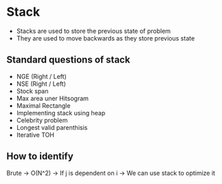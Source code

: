 # Stack

- Stacks are used to store the previous state of problem
- They are used to move backwards as they store previous state

## Standard questions of stack

- NGE (Right / Left)
- NSE (Right / Left)
- Stock span
- Max area uner Hitsogram
- Maximal Rectangle
- Implementing stack using heap
- Celebrity problem
- Longest valid parenthisis
- Iterative TOH

## How to identify 

Brute -> O(N^2)
-> If j is dependent on i 
-> We can use stack to optimize it	
